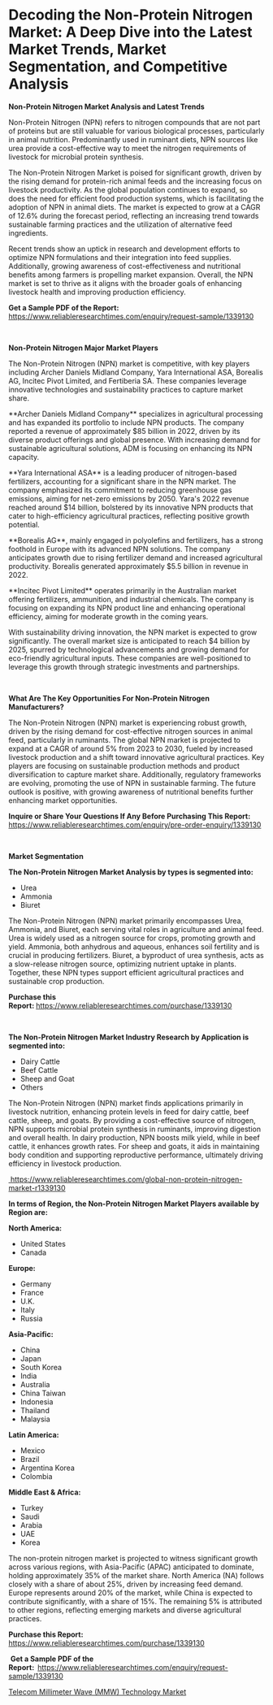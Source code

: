 <p><h1>Decoding the Non-Protein Nitrogen Market: A Deep Dive into the Latest Market Trends, Market Segmentation, and Competitive Analysis</h1></p><p><strong>Non-Protein Nitrogen Market Analysis and Latest Trends</strong></p>
<p><p>Non-Protein Nitrogen (NPN) refers to nitrogen compounds that are not part of proteins but are still valuable for various biological processes, particularly in animal nutrition. Predominantly used in ruminant diets, NPN sources like urea provide a cost-effective way to meet the nitrogen requirements of livestock for microbial protein synthesis.</p><p>The Non-Protein Nitrogen Market is poised for significant growth, driven by the rising demand for protein-rich animal feeds and the increasing focus on livestock productivity. As the global population continues to expand, so does the need for efficient food production systems, which is facilitating the adoption of NPN in animal diets. The market is expected to grow at a CAGR of 12.6% during the forecast period, reflecting an increasing trend towards sustainable farming practices and the utilization of alternative feed ingredients.</p><p>Recent trends show an uptick in research and development efforts to optimize NPN formulations and their integration into feed supplies. Additionally, growing awareness of cost-effectiveness and nutritional benefits among farmers is propelling market expansion. Overall, the NPN market is set to thrive as it aligns with the broader goals of enhancing livestock health and improving production efficiency.</p></p>
<p><strong>Get a Sample PDF of the Report:&nbsp;</strong> <a href="https://www.reliableresearchtimes.com/enquiry/request-sample/1339130?utm_campaign=2719&utm_medium=2&utm_source=Github&utm_content=ia&utm_term=27032025&utm_id=non-protein-nitrogen">https://www.reliableresearchtimes.com/enquiry/request-sample/1339130</a></p>
<p>&nbsp;</p>
<p><strong>Non-Protein Nitrogen Major Market Players</strong></p>
<p><p>The Non-Protein Nitrogen (NPN) market is competitive, with key players including Archer Daniels Midland Company, Yara International ASA, Borealis AG, Incitec Pivot Limited, and Fertiberia SA. These companies leverage innovative technologies and sustainability practices to capture market share.</p><p>**Archer Daniels Midland Company** specializes in agricultural processing and has expanded its portfolio to include NPN products. The company reported a revenue of approximately $85 billion in 2022, driven by its diverse product offerings and global presence. With increasing demand for sustainable agricultural solutions, ADM is focusing on enhancing its NPN capacity.</p><p>**Yara International ASA** is a leading producer of nitrogen-based fertilizers, accounting for a significant share in the NPN market. The company emphasized its commitment to reducing greenhouse gas emissions, aiming for net-zero emissions by 2050. Yara's 2022 revenue reached around $14 billion, bolstered by its innovative NPN products that cater to high-efficiency agricultural practices, reflecting positive growth potential.</p><p>**Borealis AG**, mainly engaged in polyolefins and fertilizers, has a strong foothold in Europe with its advanced NPN solutions. The company anticipates growth due to rising fertilizer demand and increased agricultural productivity. Borealis generated approximately $5.5 billion in revenue in 2022.</p><p>**Incitec Pivot Limited** operates primarily in the Australian market offering fertilizers, ammunition, and industrial chemicals. The company is focusing on expanding its NPN product line and enhancing operational efficiency, aiming for moderate growth in the coming years. </p><p>With sustainability driving innovation, the NPN market is expected to grow significantly. The overall market size is anticipated to reach $4 billion by 2025, spurred by technological advancements and growing demand for eco-friendly agricultural inputs. These companies are well-positioned to leverage this growth through strategic investments and partnerships.</p></p>
<p>&nbsp;</p>
<p><strong>What Are The Key Opportunities For Non-Protein Nitrogen Manufacturers?</strong></p>
<p><p>The Non-Protein Nitrogen (NPN) market is experiencing robust growth, driven by the rising demand for cost-effective nitrogen sources in animal feed, particularly in ruminants. The global NPN market is projected to expand at a CAGR of around 5% from 2023 to 2030, fueled by increased livestock production and a shift toward innovative agricultural practices. Key players are focusing on sustainable production methods and product diversification to capture market share. Additionally, regulatory frameworks are evolving, promoting the use of NPN in sustainable farming. The future outlook is positive, with growing awareness of nutritional benefits further enhancing market opportunities.</p></p>
<p><strong>Inquire or Share Your Questions If Any Before Purchasing This Report:</strong> <a href="https://www.reliableresearchtimes.com/enquiry/pre-order-enquiry/1339130?utm_campaign=2719&utm_medium=2&utm_source=Github&utm_content=ia&utm_term=27032025&utm_id=non-protein-nitrogen">https://www.reliableresearchtimes.com/enquiry/pre-order-enquiry/1339130</a></p>
<p>&nbsp;</p>
<p><strong>Market Segmentation</strong></p>
<p><strong>The Non-Protein Nitrogen Market Analysis by types is segmented into:</strong></p>
<p><ul><li>Urea</li><li>Ammonia</li><li>Biuret</li></ul></p>
<p><p>The Non-Protein Nitrogen (NPN) market primarily encompasses Urea, Ammonia, and Biuret, each serving vital roles in agriculture and animal feed. Urea is widely used as a nitrogen source for crops, promoting growth and yield. Ammonia, both anhydrous and aqueous, enhances soil fertility and is crucial in producing fertilizers. Biuret, a byproduct of urea synthesis, acts as a slow-release nitrogen source, optimizing nutrient uptake in plants. Together, these NPN types support efficient agricultural practices and sustainable crop production.</p></p>
<p><strong>Purchase this Report:&nbsp;</strong><a href="https://www.reliableresearchtimes.com/purchase/1339130?utm_campaign=2719&utm_medium=2&utm_source=Github&utm_content=ia&utm_term=27032025&utm_id=non-protein-nitrogen">https://www.reliableresearchtimes.com/purchase/1339130</a></p>
<p>&nbsp;</p>
<p><strong>The Non-Protein Nitrogen Market Industry Research by Application is segmented into:</strong></p>
<p><ul><li>Dairy Cattle</li><li>Beef Cattle</li><li>Sheep and Goat</li><li>Others</li></ul></p>
<p><p>The Non-Protein Nitrogen (NPN) market finds applications primarily in livestock nutrition, enhancing protein levels in feed for dairy cattle, beef cattle, sheep, and goats. By providing a cost-effective source of nitrogen, NPN supports microbial protein synthesis in ruminants, improving digestion and overall health. In dairy production, NPN boosts milk yield, while in beef cattle, it enhances growth rates. For sheep and goats, it aids in maintaining body condition and supporting reproductive performance, ultimately driving efficiency in livestock production.</p></p>
<p><a href="https://www.reliableresearchtimes.com/global-non-protein-nitrogen-market-r1339130?utm_campaign=2719&utm_medium=2&utm_source=Github&utm_content=ia&utm_term=27032025&utm_id=non-protein-nitrogen">&nbsp;https://www.reliableresearchtimes.com/global-non-protein-nitrogen-market-r1339130</a></p>
<p><strong>In terms of Region, the Non-Protein Nitrogen Market Players available by Region are:</strong></p>
<p>
    <p> <strong> North America: </strong>
        <ul>
            <li>United States</li>
            <li>Canada</li>
        </ul>
        </p> 
    <p> <strong> Europe: </strong>
        <ul>
            <li>Germany</li>
            <li>France</li>
            <li>U.K.</li>
            <li>Italy</li>
            <li>Russia</li>
        </ul>
        </p> 
    <p> <strong> Asia-Pacific: </strong>
        <ul>
            <li>China</li>
            <li>Japan</li>
            <li>South Korea</li>
            <li>India</li>
            <li>Australia</li>
            <li>China Taiwan</li>
            <li>Indonesia</li>
            <li>Thailand</li>
            <li>Malaysia</li>
        </ul>
        </p> 
    <p> <strong> Latin America: </strong>
        <ul>
            <li>Mexico</li>
            <li>Brazil</li>
            <li>Argentina Korea</li>
            <li>Colombia</li>
        </ul>
        </p> 
    <p> <strong> Middle East & Africa: </strong>
        <ul>
            <li>Turkey</li>
            <li>Saudi</li>
            <li>Arabia</li>
            <li>UAE</li>
            <li>Korea</li>
        </ul>
    </p>
    </p>
<p><p>The non-protein nitrogen market is projected to witness significant growth across various regions, with Asia-Pacific (APAC) anticipated to dominate, holding approximately 35% of the market share. North America (NA) follows closely with a share of about 25%, driven by increasing feed demand. Europe represents around 20% of the market, while China is expected to contribute significantly, with a share of 15%. The remaining 5% is attributed to other regions, reflecting emerging markets and diverse agricultural practices.</p></p>
<p><strong>Purchase this Report: </strong><a href="https://www.reliableresearchtimes.com/purchase/1339130?utm_campaign=2719&utm_medium=2&utm_source=Github&utm_content=ia&utm_term=27032025&utm_id=non-protein-nitrogen">https://www.reliableresearchtimes.com/purchase/1339130</a></p>
<p>&nbsp;<strong>Get a Sample PDF of the Report:&nbsp;&nbsp;</strong><a href="https://www.reliableresearchtimes.com/enquiry/request-sample/1339130?utm_campaign=2719&utm_medium=2&utm_source=Github&utm_content=ia&utm_term=27032025&utm_id=non-protein-nitrogen">https://www.reliableresearchtimes.com/enquiry/request-sample/1339130</a></p>
<p><strong></strong></p>
<p><p><a href="https://github.com/nafidurii/Market-Research-Report-List-1/blob/main/telecom-millimeter-wave-mmw-technology-market.md?utm_campaign=2719&utm_medium=2&utm_source=Github&utm_content=ia&utm_term=27032025&utm_id=non-protein-nitrogen">Telecom Millimeter Wave (MMW) Technology Market</a></p></p>